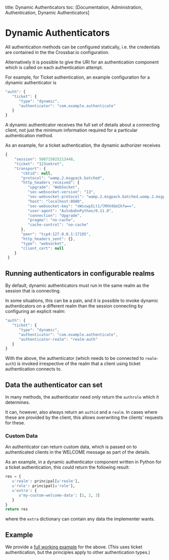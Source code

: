 title: Dynamic Authenticators
toc: [Documentation, Administration, Authentication, Dynamic Authenticators]

# Dynamic Authenticators

All authentication methods can be configured statically, i.e. the credentials are contained in the the Crossbar.io configuration.

Alternatively it is possible to give the URI for an authentication component which is called on each authentication attempt.

For example, for Ticket authentication, an example configuration for a dynamic authenticator is

```javascript
"auth": {
   "ticket": {
      "type": "dynamic",
      "authenticator": "com.example.authenticate"
   }
}
```

A dynamic authenticator receives the full set of details about a connecting client, not just the minimum information required for a particular authentication method.

As an example, for a ticket authentication, the dynamic authorizer receives

```javascript
{
    "session": 508715025212448,
    "ticket": "123sekret",
    "transport": {
       "cbtid": null,
       "protocol": "wamp.2.msgpack.batched",
       "http_headers_received": {
          "upgrade": "WebSocket",
          "sec-websocket-version": "13",
          "sec-websocket-protocol": "wamp.2.msgpack.batched,wamp.2.msgpack,wamp.2.json.batched,wamp.2.json",
          "host": "localhost:8080",
          "sec-websocket-key": "xWszwpILt1/lMXVdGmIkfw==",
          "user-agent": "AutobahnPython/0.11.0",
          "connection": "Upgrade",
          "pragma": "no-cache",
          "cache-control": "no-cache"
       },
       "peer": "tcp4:127.0.0.1:17185",
       "http_headers_sent": {},
       "type": "websocket",
       "client_cert": null
    }
 }
```

## Running authenticators in configurable realms

By default, dynamic authenticators must run in the same realm as the session that is connecting.

In some situations, this can be a pain, and it is possible to invoke dynamic authenticators on a different realm than the session connecting by configuring an explicit realm:

```javascript
"auth": {
   "ticket": {
      "type": "dynamic",
      "authenticator": "com.example.authenticate",
      "authenticator-realm": "realm-auth"
   }
}
```

With the above, the authenticator (which needs to be connected to `realm-auth`) is invoked irrespective of the realm that a client using ticket authentication connects to.

## Data the authenticator can set

In many methods, the authenticator need only return the `authrole` which it determines.

It can, however, also always return an `authid` and a `realm`. In cases where these are provided by the client, this allows overwriting the clients' requests for these.

### Custom Data

An authenticator can return custom data, which is passed on to authenticated clients in the WELCOME message as part of the details.

As an example, in a dynamic authenticator component written in Python for a ticket authentication, this could return the following result:

```python
res = {
   u'realm': principal[u'realm'],
   u'role': principal[u'role'],
   u'extra': {
      u'my-custom-welcome-data': [1, 2, 3]
   }
}
return res
```

where the `extra` dictionary can contain any data the implementer wants.


## Example

We provide a [full working example](https://github.com/crossbario/crossbarexamples/tree/master/authentication/advanced) for the above. (This uses ticket authentication, but the principles apply to other authentication types.)
